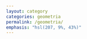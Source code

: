 ```yaml
---
layout: category
categories: geometria
permalink: /geometria/
emphasis: "hsl(207, 9%, 43%)"
---
```

